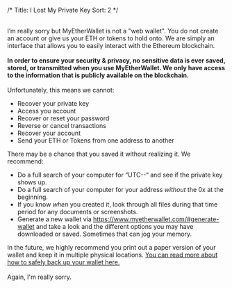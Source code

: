 /*
Title: I Lost My Private Key
Sort: 2
*/

<p><br /><span>I&rsquo;m really sorry but MyEtherWallet is not a "web wallet". You do not create an account or give us your ETH or tokens to hold onto. We are simply an interface that allows you to easily interact with the Ethereum blockchain.</span><br /><br /><strong>In order to ensure your security &amp; privacy, no sensitive&nbsp;data is ever saved, stored, or transmitted&nbsp;when you use MyEtherWallet. We only have access to the information that is publicly&nbsp;available on the blockchain.</strong><br /><br /><span>Unfortunately, this means we cannot:</span></p>
<ul>
<li>Recover your private key</li>
<li>Access you account</li>
<li>Recover or reset your password</li>
<li>Reverse or cancel transactions</li>
<li>Recover your account</li>
<li>Send your ETH or Tokens from one address to another</li>
</ul>
<p><span>There may be a chance that you saved it without realizing it. We recommend:</span></p>
<ul>
<li>Do a full search of your computer for &ldquo;UTC--&ldquo; and see if the private key shows up.&nbsp;</li>
<li>Do a full search of your computer for your address&nbsp;<em>without</em>&nbsp;the 0x at the beginning.</li>
<li>If you know&nbsp;<em>when</em>&nbsp;you created it, look through all files during that time period for any documents or screenshots.</li>
<li>Generate a new wallet via&nbsp;<a href="https://www.myetherwallet.com/#generate-wallet" data-cke-saved-href="https://www.myetherwallet.com/#generate-wallet">https://www.myetherwallet.com/#generate-wallet</a>&nbsp;and take a look and the different options you may have downloaded or saved. Sometimes that can jog your memory.</li>
</ul>
<p><span>In the future, we highly recommend you print out a paper version of your wallet and keep it&nbsp;in multiple physical locations.&nbsp;</span><a href="https://myetherwallet.groovehq.com/knowledge_base/topics/how-do-i-save-slash-backup-my-wallet" data-cke-saved-href="https://myetherwallet.groovehq.com/knowledge_base/topics/how-do-i-save-slash-backup-my-wallet">You can read more about how to safely back up your wallet here.</a><br /><br /><span>Again, I'm really sorry.</span></p>